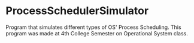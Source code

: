 ProcessSchedulerSimulator
=========================

Program that simulates different types of OS' Process Scheduling. This program was made at 4th College Semester on Operational System class.